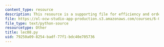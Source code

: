 ```yaml
---
content_type: resource
description: This resource is a supporting file for efficiency and order of growth.
file: https://ol-ocw-studio-app-production.s3.amazonaws.com/courses/6-00sc-introduction-to-computer-science-and-programming-spring-2011/79250a098254badf77f1bdc40e705736_lec08.py
file_type: text/python-source
resourcetype: Other
title: lec08.py
uid: 79250a09-8254-badf-77f1-bdc40e705736
---
```

